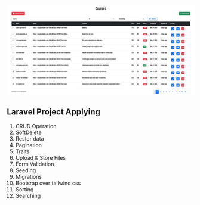 ![Alt text](public/assets/img.png)
## Laravel Project Applying
1. CRUD Operation
2. SoftDelete 
3. Restor data
4. Pagination
5. Traits
6. Upload & Store Files
7. Form Validation
8. Seeding
9. Migrations
10. Bootsrap over tailwind css
11. Sorting
12. Searching
